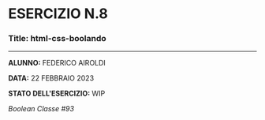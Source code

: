 # ESERCIZIO N.8

### Title: html-css-boolando
---
**ALUNNO:** FEDERICO AIROLDI

**DATA:** 22 FEBBRAIO 2023

**STATO DELL'ESERCIZIO:** WIP

_Boolean Classe #93_